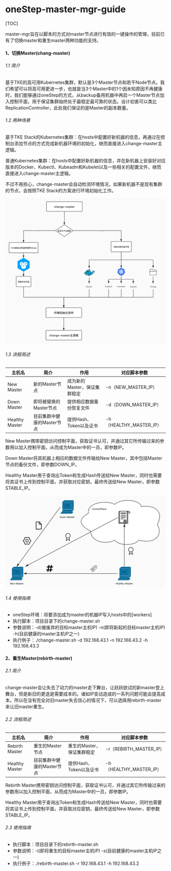 oneStep-master-mgr-guide
=========
[TOC]

master-mgr旨在以脚本的方式对master节点进行有效的一键操作的管理，目前已有了切换master和重生master两种功能的支持。

#### 1、切换Master(chang-master)

###### 1.1 简介

基于TKE的高可用Kubernetes集群，默认是3个Master节点和若干Node节点。我们希望可以将高可用更进一步，也就是当3个Master中的1个因未知原因不再健康时，我们能够通过oneStep的方式，从backup备用机器中再启一个Master节点加入控制平面，用于保证集群始终处于最稳定最可靠的状态。设计初衷可以类比ReplicationController，此处我们保证的是Master的副本数量。 

###### 1.2 两种场景
基于TKE Stack的Kubernetes集群：在hosts中配置好新机器的信息，再通过在控制台添加节点的方式完成新机器环境的初始化，继而直接进入change-master主逻辑。

普通Kubernetes集群：在hosts中配置好新机器的信息，并在新机器上安装好对应版本的Docker、Kubectl、Kubeadm和Kubelet以及一些相关的配置文件，继而直接进入change-master主逻辑。

不过不用担心，change-master会自动检测环境情况，如果新机器不是现有集群的节点，会按照TKE Stack的方案进行环境初始化工作。

![](offline-pot-pic/onestep-master-mgr-condition.jpg)  

###### 1.3 流程简述
| 主机名           | 简介                       | 作用                         | 对应脚本参数    |
| ---------------- | -------------------------- | ---------------------------- | --------------- |
| New Master       | 新的Master节点             | 成为新的Master，保证集群稳定 | -n（NEW_MASTER_IP）        |
| Down Master | 即将被替换的Master节点     | 提供相应数据备份恢复文件     | -d（DOWN_MASTER_IP）   |
| Healthy Master    | 目前集群中健康的Master节点 | 提供Hash、Token以及证书      | -h（HEALTHY_MASTER_IP） |

New Master携带密钥访问控制平面，获取证书认可，并通过其它所传输过来的参数用以加入控制平面，从而成为Master中的一员，即参数IP。

Down Master将其机器上相应的数据文件传输给New Master，其中包括Master节点的备份文件，即参数DOWN_IP。

Healthy Master用于查询出Token和生成Hash传送给New Master，同时也需要将其证书上传到控制平面，并获取对应密钥，最终传送给New Master，即参数STABLE_IP。

![](offline-pot-pic/onestep-master-mgr-process.png)  

###### 1.4 使用指南
- oneStep环境：将要添加成为master的机器IP写入hosts中的[workers]
- 执行脚本：项目目录下的change-master.sh 
- 参数说明：-d(被废弃的目标master主机IP) -n(即将新起的目标master主机IP) -h(目前健康的master主机IP之一)
- 执行例子：./change-master.sh -d 192.168.43.1 -n 192.168.43.2 -h 192.168.43.3

#### 2、重生Master(rebirth-master)

###### 2.1 简介

change-master会让失去了动力的master走下舞台，让跃跃欲试的新master登上舞台，但是新旧的更迭是需要成本的。诸如IP变动造成的一系列问题可能会提高成本。所以在没有完全对旧master失去信心的情况下，可以选择用rebirth-master来让旧master重生。

###### 2.2 流程简述
| 主机名        | 简介                       | 作用                       | 对应脚本参数    |
| ------------- | -------------------------- | -------------------------- | --------------- |
| Rebirth Master        | 重生的Master节点           | 重生的Master，保证集群稳定 | -r（REBIRTH_MASTER_IP）        |
| Healthy Master | 目前集群中健康的Master节点 | 提供Hash、Token以及证书    | -h（HEALTHY_MASTER_IP） |

Rebirth Master携带密钥访问控制平面，获取证书认可，并通过其它所传输过来的参数用以加入控制平面，从而成为Master中的一员，即参数IP。

Healthy Master用于查询出Token和生成Hash传送给New Master，同时也需要将其证书上传到控制平面，并获取对应密钥，最终传送给New Master，即参数STABLE_IP。


###### 2.3 使用指南
- 执行脚本：项目目录下的rebirth-master.sh 
- 参数说明：-i(即将重生的目标master主机IP) -s(目前健康的master主机IP之一)
- 执行例子：./rebirth-master.sh -r 192.168.43.1 -h 192.168.43.2

